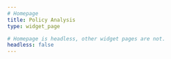 ```yaml
---
# Homepage
title: Policy Analysis
type: widget_page

# Homepage is headless, other widget pages are not.
headless: false
---
```

